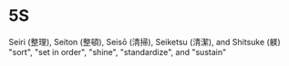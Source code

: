 # 5S
Seiri (整理), Seiton (整頓), Seisō (清掃), Seiketsu (清潔), and Shitsuke (躾)  "sort", "set in order", "shine", "standardize", and "sustain"
